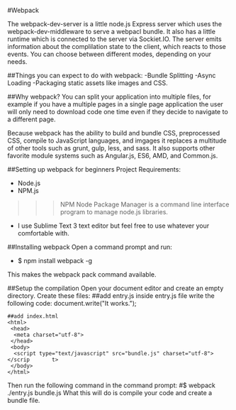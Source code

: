 #Webpack

The webpack-dev-server is a little node.js Express server which uses the webpack-dev-middleware to serve a webpacl bundle. It also has a little runtime which is connected to the server via Sockiet.IO. The server emits information about the complilation state to the client, which reacts to those events. You can choose between different modes, depending on your needs.

##Things you can expect to do with webpack:
	-Bundle Splitting
	-Async Loading
	-Packaging static assets like images and CSS.

##Why webpack?
You can split your application into multiple files, for example if you have a multiple pages in a single page application the user will only need to download code one time even if they decide to navigate to a different page.

Because webpack has the ability to build and bundle CSS, preprocessed CSS, compile to JavaScript languages, and imgages it replaces a multitude of other tools such as grunt, gulp, less, and sass. It also supports other favorite module systems such as Angular.js, ES6, AMD, and Common.js.

##Setting up webpack for beginners
Project Requirements:
- Node.js
- NPM.js 

>>>NPM Node Package Manager is a command line interface program to manage node.js libraries.

- I use Sublime Text 3 text editor but feel free to use whatever your comfortable with.

##Installing webpack
Open a command prompt and run:
	
-	$ npm install webpack -g

This makes the webpack pack command available.

##Setup the compilation
Open your document editor and create an empty directory.
Create these files:
	##add entry.js
	inside entry.js file write the following code:
	document.write("It works.");

	##add index.html
	<html>
	 <head>
	  <meta charset="utf-8">
	 </head>
	 <body>
	  <script type="text/javascript" src="bundle.js" charset="utf-8"></scrip	   t>
	 </body>
	</html>
Then run the following command in the command prompt:
	#$ webpack ./entry.js bundle.js
What this will do is compile your code and create a bundle file.

